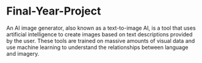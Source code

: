 # Final-Year-Project
An AI image generator, also known as a text-to-image AI, is a tool that uses artificial intelligence to create images based on text descriptions provided by the user. These tools are trained on massive amounts of visual data and use machine learning to understand the relationships between language and imagery.
